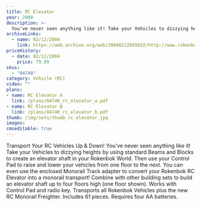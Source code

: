 ```yaml
---
title: RC Elevator
year: 2000
description: >-
  You've never seen anything like it! Take your Vehicles to dizzying heights by using standard Beams and Blocks to create an elevator shaft in your Rokenbok World. Then use your Control Pad to raise and lower your vehicles from one floor to the next. You can even use the enclosed Monorail Track adapter to convert your Rokenbok RC Elevator into a monorail transport!
archiveLinks:
  - name: 02/12/2004
    link: https://web.archive.org/web/20040212045032/http://www.rokenbok.com/catalog/pd_aa_elevator.html
priceHistory:
  - date: 02/12/2004
    price: 79.99
skus:
  - "04740"
category: Vehicle (RC)
video: ""
plans:
- name: RC Elevator A
  link: /plans/04740_rc_elevator_a.pdf
- name: RC Elevator B
  link: /plans/04740_rc_elevator_b.pdf
thumb: /img/sets/thumb_rc_elevator.jpg
images:
cmseditable: true
---
```

Transport Your RC Vehicles Up & Down!
You've never seen anything like it! Take your Vehicles to dizzying heights by using standard Beams and Blocks to create an elevator shaft in your Rokenbok World. Then use your Control Pad to raise and lower your vehicles from one floor to the next. You can even use the enclosed Monorail Track adapter to convert your Rokenbok RC Elevator into a monorail transport! Combine with other building sets to build an elevator shaft up to four floors high (one floor shown). Works with Control Pad and radio key. Transports all Rokenbok Vehicles plus the new RC Monorail Freighter. Includes 61 pieces. Requires four AA batteries.
